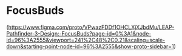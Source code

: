 # FocusBuds
(https://www.figma.com/proto/VPwazFDDf1OHCLXjXJbdMu/LEAP-Pathfinder-3-Design:-FocusBuds?page-id=0%3A1&node-id=96%3A2555&viewport=241%2C48%2C0.21&scaling=scale-down&starting-point-node-id=96%3A2555&show-proto-sidebar=1)

